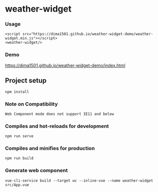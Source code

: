 # weather-widget

### Usage
```
<script src="https://dima1501.github.io/weather-widget-demo/weather-widget.min.js"></script>
<weather-widget/>
```

### Demo
https://dima1501.github.io/weather-widget-demo/index.html

## Project setup
```
npm install
```

### Note on Compatibility
```
Web Component mode does not support IE11 and below
```

### Compiles and hot-reloads for development
```
npm run serve
```

### Compiles and minifies for production
```
npm run build
```

### Generate web component
```
vue-cli-service build --target wc --inline-vue --name weather-widget src/App.vue
```
